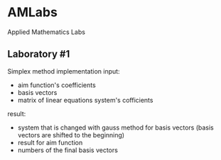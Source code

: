 # AMLabs
Applied Mathematics Labs
## Laboratory #1
Simplex method implementation
input:
 - aim function's coefficients
 - basis vectors
 - matrix of linear equations system's cofficients
 
 result: 
 - system that is changed with gauss method for basis vectors (basis vectors are shifted to the beginning)
 - result for aim function
 - numbers of the final basis vectors
 
